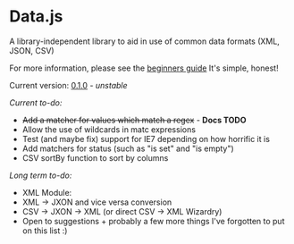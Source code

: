 Data.js
=======

A library-independent library to aid in use of common data formats (XML, JSON, CSV)

For more information, please see the [beginners guide](https://github.com/MentalAtom/Data.js/wiki)
It's simple, honest!

Current version: [0.1.0](https://github.com/MentalAtom/Data.js/releases/tag/0.1.0) - *unstable*

*Current to-do:*
* ~~Add a matcher for values which match a regex~~ - **Docs TODO**
* Allow the use of wildcards in matc expressions
* Test (and maybe fix) support for IE7 depending on how horrific it is
* Add matchers for status (such as "is set" and "is empty")
* CSV sortBy function to sort by columns

*Long term to-do:*
* XML Module:
* XML -> JXON and vice versa conversion
* CSV -> JXON -> XML (or direct CSV -> XML Wizardry)
* Open to suggestions + probably a few more things I've forgotten to put on this list :)
